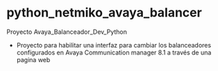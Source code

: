 # python_netmiko_avaya_balancer
Proyecto Avaya_Balanceador_Dev_Python

- Proyecto para habilitar una interfaz para 
  cambiar los balanceadores configurados en Avaya Communication manager 8.1
  a través de una pagina web
